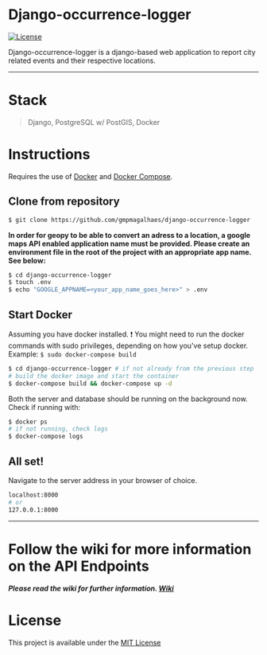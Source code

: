 # Django-occurrence-logger

[![License](https://img.shields.io/badge/LICENSE-MIT-orange)](https://github.com)

Django-occurrence-logger is a django-based web application to report city related events and their respective locations.

---

# Stack

> Django, PostgreSQL w/ PostGIS, Docker

# Instructions

Requires the use of [Docker](https://docs.docker.com/get-docker/) and [Docker Compose](https://docs.docker.com/compose/install/).

## Clone from repository
```sh
$ git clone https://github.com/gmpmagalhaes/django-occurrence-logger
```

**In order for geopy to be able to convert an adress to a location, a google maps API enabled application name must be provided.
Please create an environment file in the root of the project with an appropriate app name. See below:**
```sh
$ cd django-occurrence-logger
$ touch .env
$ echo "GOOGLE_APPNAME=<your_app_name_goes_here>" > .env
```

## Start Docker
Assuming you have docker installed. 
:exclamation: You might need to run the docker commands with sudo privileges, depending on how you've setup docker.
Example: ```$ sudo docker-compose build ```

```sh
$ cd django-occurrence-logger # if not already from the previous step
# build the docker image and start the container
$ docker-compose build && docker-compose up -d
```
Both the server and database should be running on the background now.
Check if running with:
```sh
$ docker ps
# if not running, check logs
$ docker-compose logs
```

## All set!
Navigate to the server address in your browser of choice.
```sh
localhost:8000
# or
127.0.0.1:8000
```

---

# Follow the wiki for more information on the API Endpoints

**_Please read the wiki for further information. [Wiki](https://github.com/gmpmagalhaes/django-postgis-docker/wiki/Home)_**


# License

This project is available under the [MIT License](http://github.com/gmpmagalhaes/django-postgis-docker)

